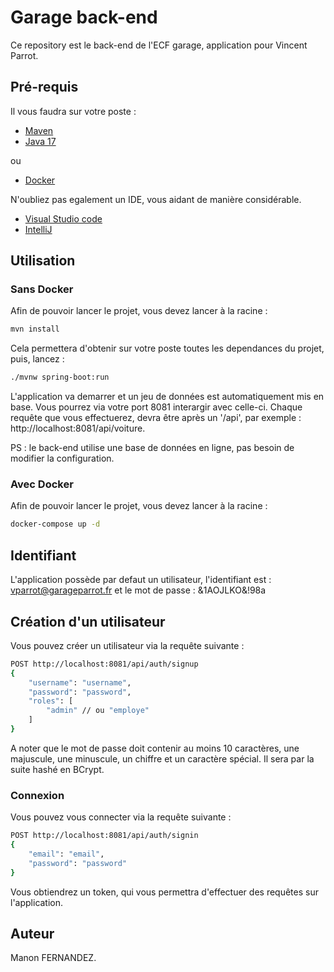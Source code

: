 
# Garage back-end

Ce repository est le back-end de l'ECF garage, application pour Vincent Parrot.


## Pré-requis
Il vous faudra sur votre poste :
- [Maven](https://dlcdn.apache.org/maven/maven-3/3.9.3/binaries/apache-maven-3.9.3-bin.zip)
- [Java 17](https://www.graalvm.org/downloads/#)

ou 

- [Docker](https://www.docker.com/products/docker-desktop)

N'oubliez pas egalement un IDE, vous aidant de manière considérable.
- [Visual Studio code](https://code.visualstudio.com/)
- [IntelliJ](https://www.jetbrains.com/fr-fr/pycharm/download/)

## Utilisation

### Sans Docker
Afin de pouvoir lancer le projet, vous devez lancer à la racine :
```bash
mvn install 
 ```
Cela permettera d'obtenir sur votre poste toutes les dependances du projet, puis, lancez :
```bash
./mvnw spring-boot:run
```
L'application va demarrer et un jeu de données est automatiquement mis en base. Vous pourrez via votre port 8081 interargir avec celle-ci.
Chaque requête que vous effectuerez, devra être après un '/api', par exemple : http://localhost:8081/api/voiture.

PS : le back-end utilise une base de données en ligne, pas besoin de modifier la configuration.

### Avec Docker
Afin de pouvoir lancer le projet, vous devez lancer à la racine :
```bash
docker-compose up -d
 ```

## Identifiant

L'application possède par defaut un utilisateur, l'identifiant est : vparrot@garageparrot.fr et le mot de passe : &1AOJLKO&!98a

## Création d'un utilisateur

Vous pouvez créer un utilisateur via la requête suivante : 
```bash
POST http://localhost:8081/api/auth/signup
{
    "username": "username",
    "password": "password",
    "roles": [
        "admin" // ou "employe"
    ]
}
```
A noter que le mot de passe doit contenir au moins 10 caractères, une majuscule, une minuscule, un chiffre et un caractère spécial.
Il sera par la suite hashé en BCrypt.

### Connexion

Vous pouvez vous connecter via la requête suivante : 
```bash
POST http://localhost:8081/api/auth/signin
{
    "email": "email",
    "password": "password"
}
```
Vous obtiendrez un token, qui vous permettra d'effectuer des requêtes sur l'application.

## Auteur
Manon FERNANDEZ.



